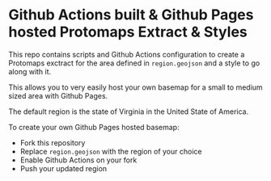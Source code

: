 # Github Actions built & Github Pages hosted Protomaps Extract & Styles

This repo contains scripts and Github Actions configuration to create a Protomaps exctract for the
area defined in `region.geojson` and a style to go along with it.

This allows you to very easily host your own basemap for a small to medium sized area with Github
Pages.

The default region is the state of Virginia in the United State of America.

To create your own Github Pages hosted basemap:

- Fork this repository
- Replace `region.geojson` with the region of your choice
- Enable Github Actions on your fork
- Push your updated region
